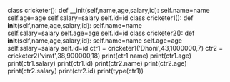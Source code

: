  class cricketer():
    def __init(self,name,age,salary,id):
        self.name=name                          
        self.age=age
        self.salary=salary
        self.id=id
class cricketer1():
    def __init__(self,name,age,salary,id):
        self.name=name                          
        self.salary=salary
        self.age=age
        self.id=id
class cricketer2():
    def __init__(self,name,age,salary,id):
        self.name=name
        self.age=age                            
        self.salary=salary
        self.id=id
ctr1 = cricketer1('Dhoni',43,1000000,7)
ctr2 = cricketer2('virat',38,900000,18)
print(ctr1.name)
print(ctr1.age)
print(ctr1.salary)
print(ctr1.id)
print(ctr2.name)
print(ctr2.age)
print(ctr2.salary)
print(ctr2.id)
print(type(ctr1))
